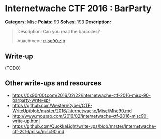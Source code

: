 # Internetwache CTF 2016 : BarParty

**Category:** Misc
**Points:** 90
**Solves:** 193
**Description:**

> Description: Can you read the barcodes?
> 
> 
> Attachment: [misc90.zip](./misc90.zip)


## Write-up

(TODO)

## Other write-ups and resources

* <https://0x90r00t.com/2016/02/22/internetwache-ctf-2016-misc-90-barparty-write-up/>
* <https://github.com/WesternCyber/CTF-WriteUp/blob/master/2016/Internetwache/Misc/Misc90.md>
* <http://www.mousab.com/2016/02/internetwache-ctf-2016-misc90-write-up.html>
* <https://github.com/QuokkaLight/write-ups/blob/master/internetwache-ctf-2016/misc/misc90.md>
